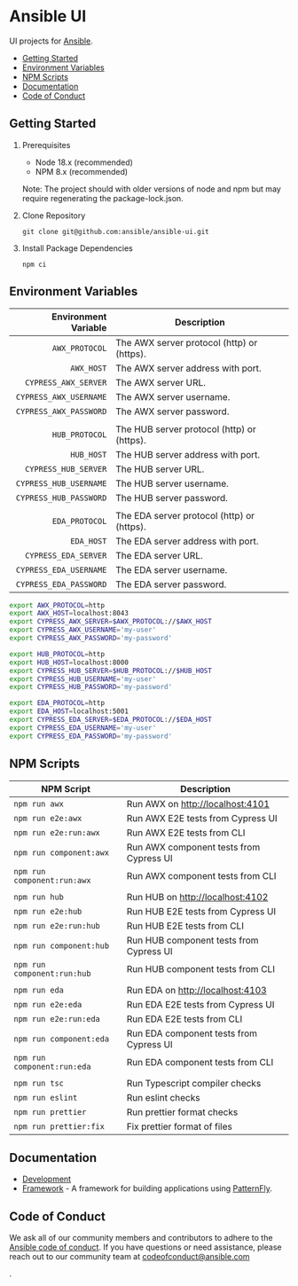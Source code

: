 # Ansible UI

UI projects for [Ansible](https://www.ansible.com).

- [Getting Started](#getting-started)
- [Environment Variables](#environment-variables)
- [NPM Scripts](#npm-scripts)
- [Documentation](#documentation)
- [Code of Conduct](#code-of-conduct)

## Getting Started

1. Prerequisites

   - Node 18.x (recommended)
   - NPM 8.x (recommended)

   Note: The project should with older versions of node and npm but may require regenerating the package-lock.json.

2. Clone Repository

   ```
   git clone git@github.com:ansible/ansible-ui.git
   ```

3. Install Package Dependencies

   ```
   npm ci
   ```

## Environment Variables

|   Environment Variable | Description                                |
| ---------------------: | ------------------------------------------ |
|         `AWX_PROTOCOL` | The AWX server protocol (http) or (https). |
|             `AWX_HOST` | The AWX server address with port.          |
|   `CYPRESS_AWX_SERVER` | The AWX server URL.                        |
| `CYPRESS_AWX_USERNAME` | The AWX server username.                   |
| `CYPRESS_AWX_PASSWORD` | The AWX server password.                   |
|                        |                                            |
|         `HUB_PROTOCOL` | The HUB server protocol (http) or (https). |
|             `HUB_HOST` | The HUB server address with port.          |
|   `CYPRESS_HUB_SERVER` | The HUB server URL.                        |
| `CYPRESS_HUB_USERNAME` | The HUB server username.                   |
| `CYPRESS_HUB_PASSWORD` | The HUB server password.                   |
|                        |                                            |
|         `EDA_PROTOCOL` | The EDA server protocol (http) or (https). |
|             `EDA_HOST` | The EDA server address with port.          |
|   `CYPRESS_EDA_SERVER` | The EDA server URL.                        |
| `CYPRESS_EDA_USERNAME` | The EDA server username.                   |
| `CYPRESS_EDA_PASSWORD` | The EDA server password.                   |

```sh
export AWX_PROTOCOL=http
export AWX_HOST=localhost:8043
export CYPRESS_AWX_SERVER=$AWX_PROTOCOL://$AWX_HOST
export CYPRESS_AWX_USERNAME='my-user'
export CYPRESS_AWX_PASSWORD='my-password'

export HUB_PROTOCOL=http
export HUB_HOST=localhost:8000
export CYPRESS_HUB_SERVER=$HUB_PROTOCOL://$HUB_HOST
export CYPRESS_HUB_USERNAME='my-user'
export CYPRESS_HUB_PASSWORD='my-password'

export EDA_PROTOCOL=http
export EDA_HOST=localhost:5001
export CYPRESS_EDA_SERVER=$EDA_PROTOCOL://$EDA_HOST
export CYPRESS_EDA_USERNAME='my-user'
export CYPRESS_EDA_PASSWORD='my-password'
```

## NPM Scripts

| NPM Script                  | Description                             |
| --------------------------- | --------------------------------------- |
| `npm run awx`               | Run AWX on <http://localhost:4101>      |
| `npm run e2e:awx`           | Run AWX E2E tests from Cypress UI       |
| `npm run e2e:run:awx`       | Run AWX E2E tests from CLI              |
| `npm run component:awx`     | Run AWX component tests from Cypress UI |
| `npm run component:run:awx` | Run AWX component tests from CLI        |
|                             |                                         |
| `npm run hub`               | Run HUB on <http://localhost:4102>      |
| `npm run e2e:hub`           | Run HUB E2E tests from Cypress UI       |
| `npm run e2e:run:hub`       | Run HUB E2E tests from CLI              |
| `npm run component:hub`     | Run HUB component tests from Cypress UI |
| `npm run component:run:hub` | Run HUB component tests from CLI        |
|                             |                                         |
| `npm run eda`               | Run EDA on <http://localhost:4103>      |
| `npm run e2e:eda`           | Run EDA E2E tests from Cypress UI       |
| `npm run e2e:run:eda`       | Run EDA E2E tests from CLI              |
| `npm run component:eda`     | Run EDA component tests from Cypress UI |
| `npm run component:run:eda` | Run EDA component tests from CLI        |
|                             |                                         |
| `npm run tsc`               | Run Typescript compiler checks          |
| `npm run eslint`            | Run eslint checks                       |
| `npm run prettier`          | Run prettier format checks              |
| `npm run prettier:fix`      | Fix prettier format of files            |

## Documentation

- [Development](./docs/DEVELOPMENT.md)
- [Framework](./framework/README.md) - A framework for building applications using [PatternFly](https://www.patternfly.org).

## Code of Conduct

We ask all of our community members and contributors to adhere to the [Ansible code of conduct](http://docs.ansible.com/ansible/latest/community/code_of_conduct.html). If you have questions or need assistance, please reach out to our community team at [codeofconduct@ansible.com](mailto:codeofconduct@ansible.com)

.
